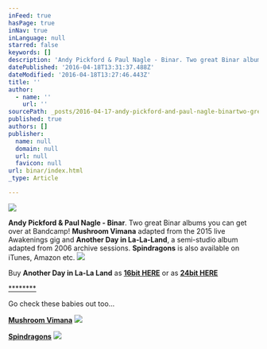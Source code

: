 ```yaml
---
inFeed: true
hasPage: true
inNav: true
inLanguage: null
starred: false
keywords: []
description: 'Andy Pickford & Paul Nagle - Binar. Two great Binar albums you can get over at Bandcamp! Mushroom Vimana adapted from the 2015 live Awakenings gig and Another Day in La-La-Land, a semi-studio album adapted from 2006 archive sessions. Spindragons is also available on iTunes, Amazon etc.'
datePublished: '2016-04-18T13:31:37.488Z'
dateModified: '2016-04-18T13:27:46.443Z'
title: ''
author:
  - name: ''
    url: ''
sourcePath: _posts/2016-04-17-andy-pickford-and-paul-nagle-binartwo-great-binar-albums-yo.md
published: true
authors: []
publisher:
  name: null
  domain: null
  url: null
  favicon: null
url: binar/index.html
_type: Article

---
```

![](https://the-grid-user-content.s3-us-west-2.amazonaws.com/422af8ca-717b-4407-a48d-29259acb0398.jpg)

**Andy Pickford & Paul Nagle - Binar**. Two great Binar albums you can get over at Bandcamp! **Mushroom Vimana** adapted from the 2015 live Awakenings gig and **Another Day in La-La-Land**, a semi-studio album adapted from 2006 archive sessions. **Spindragons** is also available on iTunes, Amazon etc.
![](https://the-grid-user-content.s3-us-west-2.amazonaws.com/7f4d68ab-1007-4570-ad7c-c0f53934f1fe.jpg)

Buy **Another Day in La-La Land** as **[16bit HERE][0]** or as **[24bit HERE][1]**

[****][0][****][1]

Go check these babies out too...

**[Mushroom Vimana][2]**
![](https://the-grid-user-content.s3-us-west-2.amazonaws.com/ce10bc99-d756-41f4-b671-660d9f91400b.jpg)

**[Spindragons][3]**
![](https://s3-us-west-2.amazonaws.com/the-grid-img/p/9b9956cde938066f3d27d719206aebdca2252ebe.jpg)

[0]: https://andypickford1.bandcamp.com/album/another-day-in-la-la-land-16bit
[1]: https://andypickford1.bandcamp.com/album/another-day-in-la-la-land-24bit
[2]: https://andypickford1.bandcamp.com/album/mushroom-vimana
[3]: http://www.amazon.co.uk/Spindragons-2011-Remaster-Binar-x/dp/B0062TSK0K/ref=sr_1_2?ie=UTF8&qid=1460984595&sr=8-2&keywords=spindragons